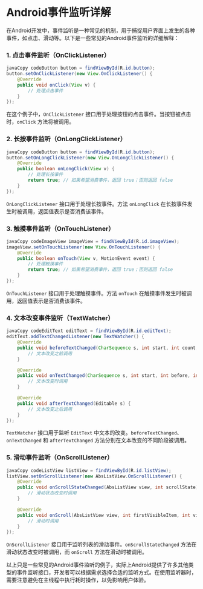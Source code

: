 # Android事件监听详解

在Android开发中，事件监听是一种常见的机制，用于捕捉用户界面上发生的各种事件，如点击、滑动等。以下是一些常见的Android事件监听的详细解释：

### 1. 点击事件监听（OnClickListener）

```java
javaCopy codeButton button = findViewById(R.id.button);
button.setOnClickListener(new View.OnClickListener() {
    @Override
    public void onClick(View v) {
        // 处理点击事件
    }
});
```

在这个例子中，`OnClickListener` 接口用于处理按钮的点击事件。当按钮被点击时，`onClick` 方法将被调用。

### 2. 长按事件监听（OnLongClickListener）

```java
javaCopy codeButton button = findViewById(R.id.button);
button.setOnLongClickListener(new View.OnLongClickListener() {
    @Override
    public boolean onLongClick(View v) {
        // 处理长按事件
        return true; // 如果希望消费事件，返回 true；否则返回 false
    }
});
```

`OnLongClickListener` 接口用于处理长按事件。方法 `onLongClick` 在长按事件发生时被调用，返回值表示是否消费该事件。

### 3. 触摸事件监听（OnTouchListener）

```java
javaCopy codeImageView imageView = findViewById(R.id.imageView);
imageView.setOnTouchListener(new View.OnTouchListener() {
    @Override
    public boolean onTouch(View v, MotionEvent event) {
        // 处理触摸事件
        return true; // 如果希望消费事件，返回 true；否则返回 false
    }
});
```

`OnTouchListener` 接口用于处理触摸事件。方法 `onTouch` 在触摸事件发生时被调用，返回值表示是否消费该事件。

### 4. 文本改变事件监听（TextWatcher）

```java
javaCopy codeEditText editText = findViewById(R.id.editText);
editText.addTextChangedListener(new TextWatcher() {
    @Override
    public void beforeTextChanged(CharSequence s, int start, int count, int after) {
        // 文本改变之前调用
    }

    @Override
    public void onTextChanged(CharSequence s, int start, int before, int count) {
        // 文本改变时调用
    }

    @Override
    public void afterTextChanged(Editable s) {
        // 文本改变之后调用
    }
});
```

`TextWatcher` 接口用于监听 `EditText` 中文本的改变。`beforeTextChanged`、`onTextChanged` 和 `afterTextChanged` 方法分别在文本改变的不同阶段被调用。

### 5. 滑动事件监听（OnScrollListener）

```java
javaCopy codeListView listView = findViewById(R.id.listView);
listView.setOnScrollListener(new AbsListView.OnScrollListener() {
    @Override
    public void onScrollStateChanged(AbsListView view, int scrollState) {
        // 滑动状态改变时调用
    }

    @Override
    public void onScroll(AbsListView view, int firstVisibleItem, int visibleItemCount, int totalItemCount) {
        // 滑动时调用
    }
});
```

`OnScrollListener` 接口用于监听列表的滑动事件。`onScrollStateChanged` 方法在滑动状态改变时被调用，而 `onScroll` 方法在滑动时被调用。

以上只是一些常见的Android事件监听的例子，实际上Android提供了许多其他类型的事件监听接口，开发者可以根据需求选择合适的监听方式。在使用监听器时，需要注意避免在主线程中执行耗时操作，以免影响用户体验。